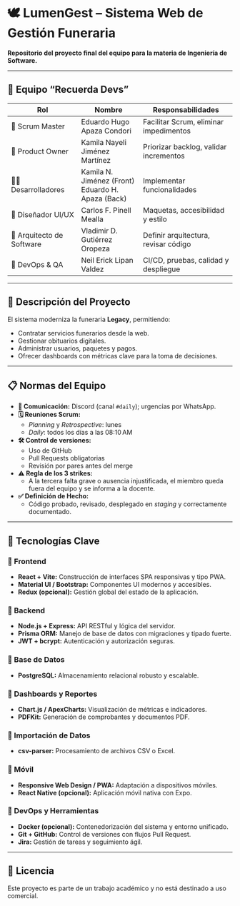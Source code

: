 # 🕊️ LumenGest – Sistema Web de Gestión Funeraria

**Repositorio del proyecto final del equipo para la materia de Ingeniería de Software.**

---

## 👥 Equipo “Recuerda Devs”

| Rol                     | Nombre                                            | Responsabilidades                                   |
|-------------------------|---------------------------------------------------|-----------------------------------------------------|
| 🧭 Scrum Master         | Eduardo Hugo Apaza Condori                        | Facilitar Scrum, eliminar impedimentos              |
| 🎯 Product Owner        | Kamila Nayeli Jiménez Martínez                    | Priorizar backlog, validar incrementos              |
| 👨‍💻 Desarrolladores      | Kamila N. Jiménez (Front)<br>Eduardo H. Apaza (Back) | Implementar funcionalidades                        |
| 🎨 Diseñador UI/UX       | Carlos F. Pinell Mealla                          | Maquetas, accesibilidad y estilo                    |
| 🧱 Arquitecto de Software | Vladimir D. Gutiérrez Oropeza                    | Definir arquitectura, revisar código                |
| 🔧 DevOps & QA          | Neil Erick Lipan Valdez                           | CI/CD, pruebas, calidad y despliegue                |

---

## 📌 Descripción del Proyecto

El sistema moderniza la funeraria **Legacy**, permitiendo:

- Contratar servicios funerarios desde la web.
- Gestionar obituarios digitales.
- Administrar usuarios, paquetes y pagos.
- Ofrecer dashboards con métricas clave para la toma de decisiones.

---

## 📋 Normas del Equipo

- **📢 Comunicación:** Discord (canal `#daily`); urgencias por WhatsApp.
- **🗓️ Reuniones Scrum:**  
  - *Planning* y *Retrospective*: lunes  
  - *Daily*: todos los días a las 08:10 AM
- **🛠️ Control de versiones:**  
  - Uso de GitHub  
  - Pull Requests obligatorias  
  - Revisión por pares antes del merge
- **⚠️ Regla de los 3 strikes:**  
  - A la tercera falta grave o ausencia injustificada, el miembro queda fuera del equipo y se informa a la docente.
- **✅ Definición de Hecho:**  
  - Código probado, revisado, desplegado en *staging* y correctamente documentado.

---

## 🚀 Tecnologías Clave

### 🔹 Frontend
- **React + Vite:** Construcción de interfaces SPA responsivas y tipo PWA.
- **Material UI / Bootstrap:** Componentes UI modernos y accesibles.
- **Redux (opcional):** Gestión global del estado de la aplicación.

### 🔹 Backend
- **Node.js + Express:** API RESTful y lógica del servidor.
- **Prisma ORM:** Manejo de base de datos con migraciones y tipado fuerte.
- **JWT + bcrypt:** Autenticación y autorización seguras.

### 🔹 Base de Datos
- **PostgreSQL:** Almacenamiento relacional robusto y escalable.

### 🔹 Dashboards y Reportes
- **Chart.js / ApexCharts:** Visualización de métricas e indicadores.
- **PDFKit:** Generación de comprobantes y documentos PDF.

### 🔹 Importación de Datos
- **csv-parser:** Procesamiento de archivos CSV o Excel.

### 🔹 Móvil
- **Responsive Web Design / PWA:** Adaptación a dispositivos móviles.
- **React Native (opcional):** Aplicación móvil nativa con Expo.

### 🔹 DevOps y Herramientas
- **Docker (opcional):** Contenedorización del sistema y entorno unificado.
- **Git + GitHub:** Control de versiones con flujos Pull Request.
- **Jira:** Gestión de tareas y seguimiento ágil.

---

## 📝 Licencia

Este proyecto es parte de un trabajo académico y no está destinado a uso comercial.
